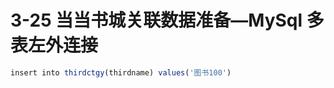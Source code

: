 # 3-25 当当书城关联数据准备—MySql 多表左外连接

```ts
insert into thirdctgy(thirdname) values('图书100')
```



























